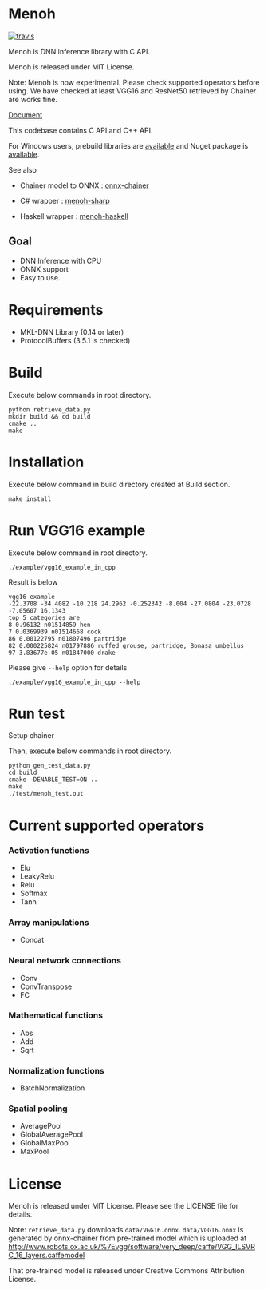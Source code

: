 # Menoh

[![travis](https://img.shields.io/travis/pfnet-research/menoh/master.svg)](https://travis-ci.org/pfnet-research/menoh)

Menoh is DNN inference library with C API.

Menoh is released under MIT License.

Note: Menoh is now experimental. Please check supported operators before using. We have checked at least VGG16 and ResNet50 retrieved by Chainer are works fine.

[Document](https://pfnet-research.github.io/menoh/)

This codebase contains C API and C++ API.

For Windows users, prebuild libraries are [available](https://github.com/pfnet-research/menoh/releases/download/untagged-3aa294f64531bcbd766c/Menoh_Prebuild_Cpp_Win.zip) and Nuget package is [available](https://www.nuget.org/packages/Menoh/).

See also
- Chainer model to ONNX : [onnx-chainer](https://github.com/chainer/onnx-chainer)

- C# wrapper : [menoh-sharp](https://github.com/pfnet-research/menoh-sharp)

- Haskell wrapper : [menoh-haskell](https://github.com/pfnet-research/menoh-haskell)

## Goal

- DNN Inference with CPU
- ONNX support
- Easy to use.

# Requirements

- MKL-DNN Library (0.14 or later)
- ProtocolBuffers (3.5.1 is checked)

# Build

Execute below commands in root directory.

```
python retrieve_data.py
mkdir build && cd build
cmake ..
make
```

# Installation

Execute below command in build directory created at Build section.

```
make install
```

# Run VGG16 example

Execute below command in root directory.

```
./example/vgg16_example_in_cpp
```

Result is below

```
vgg16 example
-22.3708 -34.4082 -10.218 24.2962 -0.252342 -8.004 -27.0804 -23.0728 -7.05607 16.1343
top 5 categories are
8 0.96132 n01514859 hen
7 0.0369939 n01514668 cock
86 0.00122795 n01807496 partridge
82 0.000225824 n01797886 ruffed grouse, partridge, Bonasa umbellus
97 3.83677e-05 n01847000 drake
```

Please give `--help` option for details

```
./example/vgg16_example_in_cpp --help
```


# Run test

Setup chainer

Then, execute below commands in root directory.

```
python gen_test_data.py
cd build
cmake -DENABLE_TEST=ON ..
make
./test/menoh_test.out
```

# Current supported operators

### Activation functions
- Elu
- LeakyRelu
- Relu
- Softmax
- Tanh

### Array manipulations
- Concat

### Neural network connections
- Conv
- ConvTranspose
- FC

### Mathematical functions
- Abs
- Add
- Sqrt

### Normalization functions
- BatchNormalization

### Spatial pooling
- AveragePool
- GlobalAveragePool
- GlobalMaxPool
- MaxPool

# License

Menoh is released under MIT License. Please see the LICENSE file for details.

Note: `retrieve_data.py` downloads `data/VGG16.onnx`. `data/VGG16.onnx` is generated by onnx-chainer from pre-trained model which is uploaded
at http://www.robots.ox.ac.uk/%7Evgg/software/very_deep/caffe/VGG_ILSVRC_16_layers.caffemodel

That pre-trained model is released under Creative Commons Attribution License.
